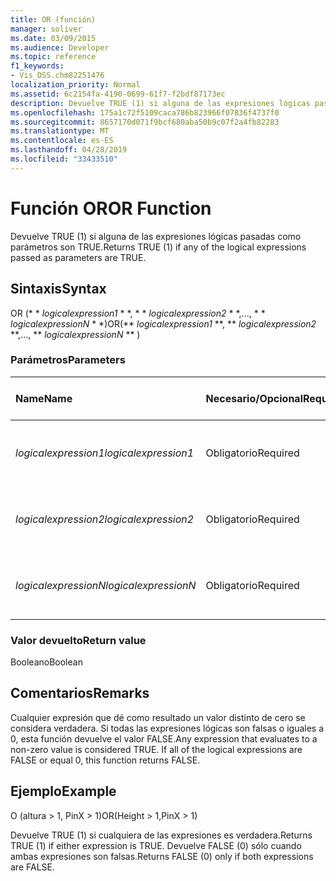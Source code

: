 ```yaml
---
title: OR (función)
manager: soliver
ms.date: 03/09/2015
ms.audience: Developer
ms.topic: reference
f1_keywords:
- Vis_DSS.chm82251476
localization_priority: Normal
ms.assetid: 6c2154fa-4190-0699-61f7-f2bdf87173ec
description: Devuelve TRUE (1) si alguna de las expresiones lógicas pasadas como parámetros son TRUE.
ms.openlocfilehash: 175a1c72f5109caca786b823966f07836f4737f0
ms.sourcegitcommit: 8657170d071f9bcf680aba50b9c07f2a4fb82283
ms.translationtype: MT
ms.contentlocale: es-ES
ms.lasthandoff: 04/28/2019
ms.locfileid: "33433510"
---
```

# <a name="or-function"></a><span data-ttu-id="09db7-103">Función OR</span><span class="sxs-lookup"><span data-stu-id="09db7-103">OR Function</span></span>

<span data-ttu-id="09db7-104">Devuelve TRUE (1) si alguna de las expresiones lógicas pasadas como parámetros son TRUE.</span><span class="sxs-lookup"><span data-stu-id="09db7-104">Returns TRUE (1) if any of the logical expressions passed as parameters are TRUE.</span></span>
  
## <a name="syntax"></a><span data-ttu-id="09db7-105">Sintaxis</span><span class="sxs-lookup"><span data-stu-id="09db7-105">Syntax</span></span>

<span data-ttu-id="09db7-106">OR (\* \* *logicalexpression1* \* \*, \* \* *logicalexpression2* \* \*,..., \* \* *logicalexpressionN* \* \*)</span><span class="sxs-lookup"><span data-stu-id="09db7-106">OR(\*\* *logicalexpression1* \*\*, \*\* *logicalexpression2* \*\*,..., \*\* *logicalexpressionN* \*\* )</span></span> 
  
### <a name="parameters"></a><span data-ttu-id="09db7-107">Parámetros</span><span class="sxs-lookup"><span data-stu-id="09db7-107">Parameters</span></span>

|<span data-ttu-id="09db7-108">**Name**</span><span class="sxs-lookup"><span data-stu-id="09db7-108">**Name**</span></span>|<span data-ttu-id="09db7-109">**Necesario/Opcional**</span><span class="sxs-lookup"><span data-stu-id="09db7-109">**Required/Optional**</span></span>|<span data-ttu-id="09db7-110">**Tipo de datos**</span><span class="sxs-lookup"><span data-stu-id="09db7-110">**Data Type**</span></span>|<span data-ttu-id="09db7-111">**Descripción**</span><span class="sxs-lookup"><span data-stu-id="09db7-111">**Description**</span></span>|
|:-----|:-----|:-----|:-----|
| <span data-ttu-id="09db7-112">_logicalexpression1_</span><span class="sxs-lookup"><span data-stu-id="09db7-112">_logicalexpression1_</span></span> <br/> |<span data-ttu-id="09db7-113">Obligatorio</span><span class="sxs-lookup"><span data-stu-id="09db7-113">Required</span></span>  <br/> |<span data-ttu-id="09db7-114">**String**</span><span class="sxs-lookup"><span data-stu-id="09db7-114">**String**</span></span> <br/> |<span data-ttu-id="09db7-115">La primera expresión cuya verdad desea evaluar.</span><span class="sxs-lookup"><span data-stu-id="09db7-115">The first expression whose truth you want to evaluate.</span></span>  <br/> |
| <span data-ttu-id="09db7-116">_logicalexpression2_</span><span class="sxs-lookup"><span data-stu-id="09db7-116">_logicalexpression2_</span></span> <br/> |<span data-ttu-id="09db7-117">Obligatorio</span><span class="sxs-lookup"><span data-stu-id="09db7-117">Required</span></span>  <br/> |<span data-ttu-id="09db7-118">**String**</span><span class="sxs-lookup"><span data-stu-id="09db7-118">**String**</span></span> <br/> |<span data-ttu-id="09db7-119">La segunda expresión cuya verdad desea evaluar.</span><span class="sxs-lookup"><span data-stu-id="09db7-119">The second expression whose truth you want to evaluate.</span></span>  <br/> |
| <span data-ttu-id="09db7-120">_logicalexpressionN_</span><span class="sxs-lookup"><span data-stu-id="09db7-120">_logicalexpressionN_</span></span> <br/> |<span data-ttu-id="09db7-121">Obligatorio</span><span class="sxs-lookup"><span data-stu-id="09db7-121">Required</span></span>  <br/> |<span data-ttu-id="09db7-122">**String**</span><span class="sxs-lookup"><span data-stu-id="09db7-122">**String**</span></span> <br/> |<span data-ttu-id="09db7-123">La expresión n cuya verdad desea evaluar.</span><span class="sxs-lookup"><span data-stu-id="09db7-123">The Nth expression whose truth you want to evaluate.</span></span>  <br/> |
   
### <a name="return-value"></a><span data-ttu-id="09db7-124">Valor devuelto</span><span class="sxs-lookup"><span data-stu-id="09db7-124">Return value</span></span>

<span data-ttu-id="09db7-125">Booleano</span><span class="sxs-lookup"><span data-stu-id="09db7-125">Boolean</span></span>
  
## <a name="remarks"></a><span data-ttu-id="09db7-126">Comentarios</span><span class="sxs-lookup"><span data-stu-id="09db7-126">Remarks</span></span>

<span data-ttu-id="09db7-p101">Cualquier expresión que dé como resultado un valor distinto de cero se considera verdadera. Si todas las expresiones lógicas son falsas o iguales a 0, esta función devuelve el valor FALSE.</span><span class="sxs-lookup"><span data-stu-id="09db7-p101">Any expression that evaluates to a non-zero value is considered TRUE. If all of the logical expressions are FALSE or equal 0, this function returns FALSE.</span></span> 
  
## <a name="example"></a><span data-ttu-id="09db7-129">Ejemplo</span><span class="sxs-lookup"><span data-stu-id="09db7-129">Example</span></span>

<span data-ttu-id="09db7-130">O (altura \> 1, PinX \> 1)</span><span class="sxs-lookup"><span data-stu-id="09db7-130">OR(Height \> 1,PinX \> 1)</span></span> 
  
<span data-ttu-id="09db7-131">Devuelve TRUE (1) si cualquiera de las expresiones es verdadera.</span><span class="sxs-lookup"><span data-stu-id="09db7-131">Returns TRUE (1) if either expression is TRUE.</span></span> <span data-ttu-id="09db7-132">Devuelve FALSE (0) sólo cuando ambas expresiones son falsas.</span><span class="sxs-lookup"><span data-stu-id="09db7-132">Returns FALSE (0) only if both expressions are FALSE.</span></span> 
  

